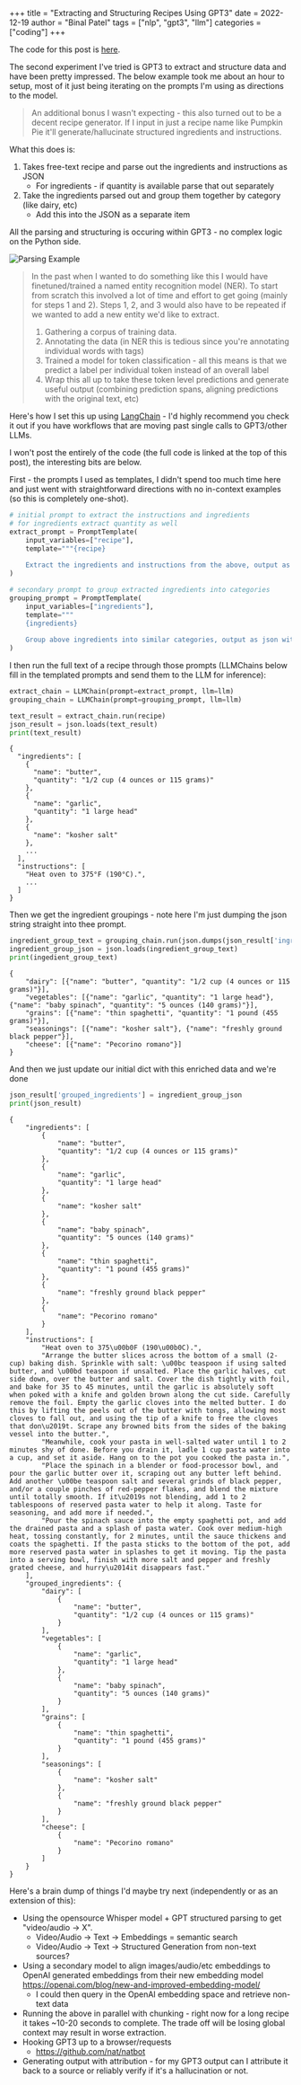 +++
title = "Extracting and Structuring Recipes Using GPT3"
date = 2022-12-19
author = "Binal Patel"
tags = ["nlp", "gpt3", "llm"]
categories = ["coding"]
+++

The code for this post is [here](https://github.com/caesarnine/llm-experiments/tree/main/2_extracting_and_structuring_recipes).

The second experiment I've tried is GPT3 to extract and structure data and have been pretty impressed. The below example took me about an hour to setup, most of it just being iterating on the prompts I'm using as directions to the model.

>An additional bonus I wasn't expecting - this also turned out to be a decent recipe generator. If I input in just a recipe name like Pumpkin Pie it'll generate/hallucinate structured ingredients and instructions.

What this does is:
1. Takes free-text recipe and parse out the ingredients and instructions as JSON
    * For ingredients - if quantity is available parse that out separately
2. Take the ingredients parsed out and group them together by category (like dairy, etc)
    * Add this into the JSON as a separate item

All the parsing and structuring is occuring within GPT3 - no complex logic on the Python side.

![Parsing Example](/img/gpt3-parsing-recipe.gif)

>In the past when I wanted to do something like this I would have finetuned/trained a named entity recognition model (NER). To start from scratch this involved a lot of time and effort to get going (mainly for steps 1 and 2). Steps 1, 2, and 3 would also have to be repeated if we wanted to add a new entity we'd like to extract.
>1. Gathering a corpus of training data.
>2. Annotating the data (in NER this is tedious since you're annotating individual words with tags)
>3. Trained a model for token classification - all this means is that we predict a label per individual token instead of an overall label
>4. Wrap this all up to take these token level predictions and generate useful output (combining prediction spans, aligning predictions with the original text, etc)

Here's how I set this up using [LangChain](https://langchain.readthedocs.io/en/latest/) - I'd highly recommend you check it out if you have workflows that are moving past single calls to GPT3/other LLMs.

I won't post the entirely of the code (the full code is linked at the top of this post), the interesting bits are below.

First - the prompts I used as templates, I didn't spend too much time here and just went with straightforward directions with no in-context examples (so this is completely one-shot).

```python
# initial prompt to extract the instructions and ingredients
# for ingredients extract quantity as well 
extract_prompt = PromptTemplate(
    input_variables=["recipe"], 
    template="""{recipe}
    
    Extract the ingredients and instructions from the above, output as json with keys instructions and ingredients. For ingredients extract quantity if available."""
)

# secondary prompt to group extracted ingredients into categories
grouping_prompt = PromptTemplate(
    input_variables=["ingredients"], 
    template="""
    {ingredients}
    
    Group above ingredients into similar categories, output as json with lowercase keys categories:"""
)

```

I then run the full text of a recipe through those prompts (LLMChains below fill in the templated prompts and send them to the LLM for inference):

```python
extract_chain = LLMChain(prompt=extract_prompt, llm=llm)
grouping_chain = LLMChain(prompt=grouping_prompt, llm=llm)

text_result = extract_chain.run(recipe)
json_result = json.loads(text_result)
print(text_result)
```

```
{
  "ingredients": [
    {
      "name": "butter",
      "quantity": "1/2 cup (4 ounces or 115 grams)"
    },
    {
      "name": "garlic",
      "quantity": "1 large head"
    },
    {
      "name": "kosher salt"
    },
    ...
  ],
  "instructions": [
    "Heat oven to 375°F (190°C).",
    ...
  ]
}
```
Then we get the ingredient groupings - note here I'm just dumping the json string straight into thee prompt.
```python
ingredient_group_text = grouping_chain.run(json.dumps(json_result['ingredients']))
ingredient_group_json = json.loads(ingredient_group_text)
print(ingedient_group_text)
```
```
{
    "dairy": [{"name": "butter", "quantity": "1/2 cup (4 ounces or 115 grams)"}],
    "vegetables": [{"name": "garlic", "quantity": "1 large head"}, {"name": "baby spinach", "quantity": "5 ounces (140 grams)"}],
    "grains": [{"name": "thin spaghetti", "quantity": "1 pound (455 grams)"}],
    "seasonings": [{"name": "kosher salt"}, {"name": "freshly ground black pepper"}],
    "cheese": [{"name": "Pecorino romano"}]
}
```
And then we just update our initial dict with this enriched data and we're done
```python
json_result['grouped_ingredients'] = ingredient_group_json
print(json_result)
```

```
{
    "ingredients": [
        {
            "name": "butter",
            "quantity": "1/2 cup (4 ounces or 115 grams)"
        },
        {
            "name": "garlic",
            "quantity": "1 large head"
        },
        {
            "name": "kosher salt"
        },
        {
            "name": "baby spinach",
            "quantity": "5 ounces (140 grams)"
        },
        {
            "name": "thin spaghetti",
            "quantity": "1 pound (455 grams)"
        },
        {
            "name": "freshly ground black pepper"
        },
        {
            "name": "Pecorino romano"
        }
    ],
    "instructions": [
        "Heat oven to 375\u00b0F (190\u00b0C).",
        "Arrange the butter slices across the bottom of a small (2-cup) baking dish. Sprinkle with salt: \u00bc teaspoon if using salted butter, and \u00bd teaspoon if unsalted. Place the garlic halves, cut side down, over the butter and salt. Cover the dish tightly with foil, and bake for 35 to 45 minutes, until the garlic is absolutely soft when poked with a knife and golden brown along the cut side. Carefully remove the foil. Empty the garlic cloves into the melted butter. I do this by lifting the peels out of the butter with tongs, allowing most cloves to fall out, and using the tip of a knife to free the cloves that don\u2019t. Scrape any browned bits from the sides of the baking vessel into the butter.",
        "Meanwhile, cook your pasta in well-salted water until 1 to 2 minutes shy of done. Before you drain it, ladle 1 cup pasta water into a cup, and set it aside. Hang on to the pot you cooked the pasta in.",
        "Place the spinach in a blender or food-processor bowl, and pour the garlic butter over it, scraping out any butter left behind. Add another \u00be teaspoon salt and several grinds of black pepper, and/or a couple pinches of red-pepper flakes, and blend the mixture until totally smooth. If it\u2019s not blending, add 1 to 2 tablespoons of reserved pasta water to help it along. Taste for seasoning, and add more if needed.",
        "Pour the spinach sauce into the empty spaghetti pot, and add the drained pasta and a splash of pasta water. Cook over medium-high heat, tossing constantly, for 2 minutes, until the sauce thickens and coats the spaghetti. If the pasta sticks to the bottom of the pot, add more reserved pasta water in splashes to get it moving. Tip the pasta into a serving bowl, finish with more salt and pepper and freshly grated cheese, and hurry\u2014it disappears fast."
    ],
    "grouped_ingredients": {
        "dairy": [
            {
                "name": "butter",
                "quantity": "1/2 cup (4 ounces or 115 grams)"
            }
        ],
        "vegetables": [
            {
                "name": "garlic",
                "quantity": "1 large head"
            },
            {
                "name": "baby spinach",
                "quantity": "5 ounces (140 grams)"
            }
        ],
        "grains": [
            {
                "name": "thin spaghetti",
                "quantity": "1 pound (455 grams)"
            }
        ],
        "seasonings": [
            {
                "name": "kosher salt"
            },
            {
                "name": "freshly ground black pepper"
            }
        ],
        "cheese": [
            {
                "name": "Pecorino romano"
            }
        ]
    }
}
```

Here's a brain dump of things I'd maybe try next (independently or as an extension of this):
* Using the opensource Whisper model + GPT structured parsing to get "video/audio -> X".
   * Video/Audio -> Text -> Embeddings = semantic search
   * Video/Audio -> Text -> Structured Generation from non-text sources?
* Using a secondary model to align images/audio/etc embeddings to OpenAI generated embeddings from their new embedding model https://openai.com/blog/new-and-improved-embedding-model/ 
    * I could then query in the OpenAI embedding space and retrieve non-text data
* Running the above in parallel with chunking - right now for a long recipe it takes ~10-20 seconds to complete. The trade off will be losing global context may result in worse extraction.
* Hooking GPT3 up to a browser/requests
  * https://github.com/nat/natbot
* Generating output with attribution - for my GPT3 output can I attribute it back to a source or reliably verify if it's a hallucination or not.